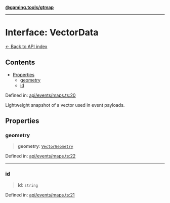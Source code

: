 [**@gaming.tools/gtmap**](README.md)

***

# Interface: VectorData

[← Back to API index](./README.md)

## Contents

- [Properties](#properties)
  - [geometry](#geometry)
  - [id](#id)

Defined in: [api/events/maps.ts:20](https://github.com/gamingtools/gt-map/blob/37582d0663306e25f7b67e6e3ae4390bd14c21af/packages/gtmap/src/api/events/maps.ts#L20)

Lightweight snapshot of a vector used in event payloads.

## Properties

### geometry

> **geometry**: [`VectorGeometry`](TypeAlias.VectorGeometry.md)

Defined in: [api/events/maps.ts:22](https://github.com/gamingtools/gt-map/blob/37582d0663306e25f7b67e6e3ae4390bd14c21af/packages/gtmap/src/api/events/maps.ts#L22)

***

### id

> **id**: `string`

Defined in: [api/events/maps.ts:21](https://github.com/gamingtools/gt-map/blob/37582d0663306e25f7b67e6e3ae4390bd14c21af/packages/gtmap/src/api/events/maps.ts#L21)
